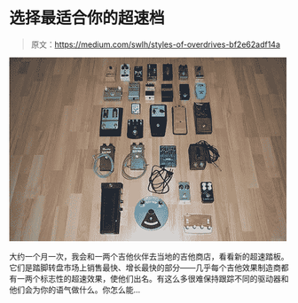 # 选择最适合你的超速档

> 原文：<https://medium.com/swlh/styles-of-overdrives-bf2e62adf14a>

![](img/aa11d52d4c76cfb92e199f3bbc0066f6.png)

大约一个月一次，我会和一两个吉他伙伴去当地的吉他商店，看看新的超速踏板。它们是踏脚转盘市场上销售最快、增长最快的部分——几乎每个吉他效果制造商都有一两个标志性的超速效果，使他们出名。有这么多很难保持跟踪不同的驱动器和他们会为你的语气做什么。你怎么能…